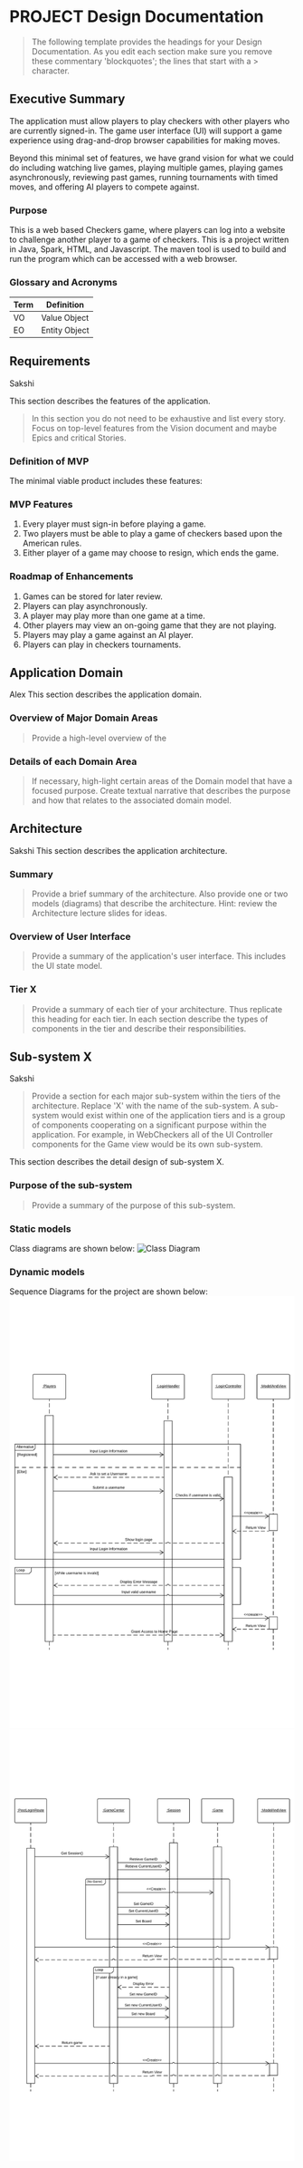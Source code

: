 # PROJECT Design Documentation

> The following template provides the headings for your Design Documentation.  As you edit each section make sure you remove these commentary 'blockquotes'; the lines that start with a > character.

## Executive Summary
The application must allow players to play checkers with other players who are currently signed-in. The game user interface (UI) will support a game experience using drag-and-drop browser capabilities for making moves.

Beyond this minimal set of features, we have grand vision for what we could do including watching live games, playing multiple games, playing games asynchronously, reviewing past games, running tournaments with timed moves, and offering AI players to compete against.

### Purpose
This is a web based Checkers game, where players can log into a website to challenge another player to a game of checkers. This is a project written in Java, Spark, HTML, and Javascript. The maven tool is used to build and run the program which can be accessed with a web browser. 

### Glossary and Acronyms


| Term | Definition |
|------|------------|
| VO | Value Object |
| EO | Entity Object|


## Requirements
Sakshi

This section describes the features of the application.

> In this section you do not need to be exhaustive and list every story.  Focus on top-level features from the Vision document and maybe Epics and critical Stories.

### Definition of MVP
The minimal viable product includes these features:

### MVP Features

1. Every player must sign-in before playing a game.
2. Two players must be able to play a game of checkers based upon the American rules.
3. Either player of a game may choose to resign, which ends the game.

### Roadmap of Enhancements

1. Games can be stored for later review.
2. Players can play asynchronously.
3. A player may play more than one game at a time.
4. Other players may view an on-going game that they are not playing.
5. Players may play a game against an AI player.
6. Players can play in checkers tournaments.


## Application Domain
Alex
This section describes the application domain.

### Overview of Major Domain Areas
> Provide a high-level overview of the 

### Details of each Domain Area
> If necessary, high-light certain areas of the Domain model that have a focused purpose.  Create textual narrative that describes the purpose and how that relates to the associated domain model.



## Architecture
Sakshi
This section describes the application architecture.

### Summary
> Provide a brief summary of the architecture.  Also provide one or two models (diagrams) that describe the architecture.  Hint: review the Architecture lecture slides for ideas.

### Overview of User Interface
> Provide a summary of the application's user interface.
> This includes the UI state model.

### Tier X
> Provide a summary of each tier of your architecture.  Thus replicate this heading for each tier.
> In each section describe the types of components in the tier and describe their responsibilities.


## Sub-system X
Sakshi
> Provide a section for each major sub-system within the tiers of the architecture.  Replace 'X' with the name of the sub-system.
> A sub-system would exist within one of the application tiers and is a group of components cooperating on a significant purpose within the application.  For example, in WebCheckers all of the UI Controller components for the Game view would be its own sub-system.

This section describes the detail design of sub-system X.

### Purpose of the sub-system
> Provide a summary of the purpose of this sub-system.

### Static models

Class diagrams are shown below:
![Class Diagram](2181-swen-610-01-c-au/docs/CheckersClassDiagram.png)


### Dynamic models

Sequence Diagrams for the project are shown below:
![Sequence Diagram 1](/docs/SequenceDiagram_Part1.png)
![Sequence Diagram 2](/docs/SequenceDiagram_Part2.png)
